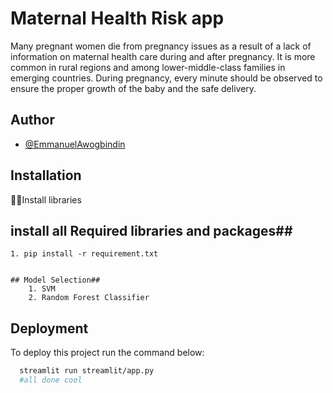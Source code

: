 
# Maternal Health Risk app
 Many pregnant women die from pregnancy issues as a result of a lack of information on maternal health care during and after pregnancy. It is more common in rural regions and among lower-middle-class families in emerging countries. During pregnancy, every minute should be observed to ensure the proper growth of the baby and the safe delivery.


## Author

- [@EmmanuelAwogbindin](https://www.linkedin.com/in/emmanuel-awogbindin-42174321b/)


## Installation

👨‍⚖️Install libraries

## install all Required libraries and packages##
    1. pip install -r requirement.txt
```

## Model Selection##
    1. SVM
    2. Random Forest Classifier
```

## Deployment

To deploy this project run the command below:

```bash
  streamlit run streamlit/app.py 
  #all done cool
```

